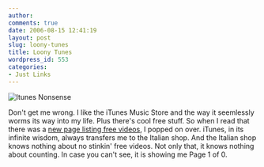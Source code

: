 ```yaml
---
author:
comments: true
date: 2006-08-15 12:41:19
layout: post
slug: loony-tunes
title: Loony Tunes
wordpress_id: 553
categories:
- Just Links
---
```


![Itunes Nonsense](http://jeremycherfas.net/uploads/iTunes%20nonsense.jpg) 

Don't get me wrong. I like the iTunes Music Store and the way it seemlessly worms its way into my life. Plus there's cool free stuff. So when I read that there was a [new page listing free videos](http://www.tuaw.com/2006/08/14/apple-creates-itunes-free-video-page/), I popped on over. iTunes, in its infinite wisdom, always transfers me to the Italian shop. And the Italian shop knows nothing about no stinkin' free videos. Not only that, it knows nothing about counting. In case you can't see, it is showing me Page 1 of 0.

